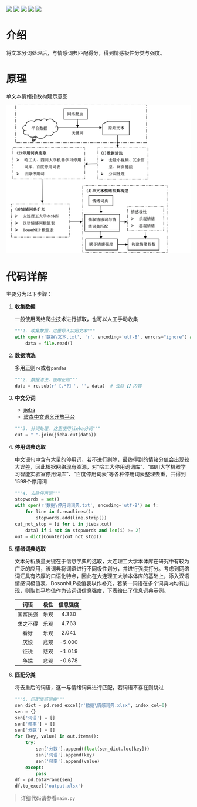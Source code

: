 <a href="https://www.python.org/downloads/"><img  src="https://img.shields.io/badge/python-3.6%2B-brightgreen"></a>
<a href="https://github.com/fxsjy/jieba"><img src="https://img.shields.io/badge/jieba-0.42.1-blue"></a>
<a href="https://github.com/pandas-dev/pandas"><img src="https://img.shields.io/badge/pandas-1.0.1-yellow"></a>
<a href="https://pypi.org/project/wordcloud/"><img src="https://img.shields.io/badge/wordcloud-1.6.0-blue"></a>
<a href="https://github.com/matplotlib/matplotlib"><img src="https://img.shields.io/badge/matplotlib-3.1.3-blue"></a>

# 介绍

将文本分词处理后，与情感词典匹配得分，得到情感极性分类与强度。

# 原理

单文本情绪指数构建示意图

<div align=center><img src= "https://raw.githubusercontent.com/lei940324/picture/master/typora202004/13/154213-136410.png" width="750"></div>

# 代码详解

主要分为以下步骤：

1. **收集数据**

   一般使用网络爬虫技术进行抓取，也可以人工手动收集

   ```python
   """1. 收集数据，这里导入初始文本"""
   with open(r'数据\文本.txt', 'r', encoding='utf-8', errors="ignore") as file:
       data = file.read()
   ```

   

2. **数据清洗**

   多用正则`re`或者`pandas`

   ```python
   """2. 数据清洗，使用正则"""
   data = re.sub(r'【.*?】', '', data)  # 去除【】内容
   ```

   

3. **中文分词**

   * [jieba](https://github.com/fxsjy/jieba)
   * [玻森中文语义开放平台](https://bosonnlp.com/)           

   ```python
   """3. 分词处理, 这里使用jieba分词"""
   cut = " ".join(jieba.cut(data))
   ```

   

4. **停用词典选取**

   中文语句中含有大量的停用词，若不进行剔除，最终得到的情绪分值会出现较大误差，因此根据网络现有资源，对“哈工大停用词词库”、“四川大学机器学习智能实验室停用词库”、“百度停用词表”等各种停用词表整理去重，共得到1598个停用词

   ```python
   """4. 去除停用词"""
   stopwords = set()
   with open(r'数据\停用词词典.txt', encoding='utf-8') as f:
       for line in f.readlines():
           stopwords.add(line.strip())
   cut_not_stop = [i for i in jieba.cut(
       data) if i not in stopwords and len(i) >= 2]
   out = dict(Counter(cut_not_stop))
   ```

   

5. **情绪词典选取**

   文本分析质量关键在于信息字典的选取，大连理工大学本体库在研究中有较为广泛的应用，该词典将词语进行不同极性划分，并进行强度打分。考虑到网络词汇具有浓厚的口语化特点，因此在大连理工大学本体库的基础上，添入汉语情感词极值表、BosonNLP极值表以作补充，若某一词语在多个词典内均有出现，则取其平均值作为该词语信息强度，下表给出了信息词典示例。

   |   词语   | 极性 | **信息强度** |
   | :------: | :--: | :----------: |
   | 国富民强 | 乐观 |    4.330     |
   | 求之不得 | 乐观 |    4.763     |
   |   看好   | 乐观 |    2.041     |
   |   厌恨   | 悲观 |    -5.000    |
   |   征税   | 悲观 |    -1.019    |
   |   争端   | 悲观 |    -0.678    |

6. **匹配分类**

   将去重后的词语，逐一与情绪词典进行匹配，若词语不存在则跳过

   ```python
   """6. 匹配情感词典"""
   sen_dict = pd.read_excel(r'数据\情感词典.xlsx', index_col=0)
   sen = {}
   sen['词语'] = []
   sen['频率'] = []
   sen['分数'] = []
   for (key, value) in out.items():
       try:
           sen['分数'].append(float(sen_dict.loc[key]))
           sen['词语'].append(key)
           sen['频率'].append(value)
       except:
           pass
   df = pd.DataFrame(sen)
   df.to_excel('output.xlsx')
   ```

> 详细代码请参看`main.py`